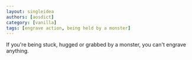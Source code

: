 ```yaml
---
layout: singleidea
authors: [aosdict]
category: [vanilla]
tags: [engrave action, being held by a monster]
---
```

If you're being stuck, hugged or grabbed by a monster, you can't engrave anything.
